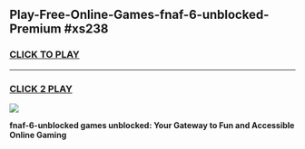 
## Play-Free-Online-Games-fnaf-6-unblocked-Premium #xs238
<h3>
<a href="https://premium.freeplayer.one?title=fnaf-6-unblocked&ref=8M">CLICK TO PLAY</a></h3>
<hr>

<h3>
<a href="https://premium.freeplayer.one?title=fnaf-6-unblocked&ref=8M">CLICK 2 PLAY</a>
  
</h3>

<a href="https://premium.freeplayer.one?title=fnaf-6-unblocked&ref=8M"><img src="https://clearcache.store/games.png"></a>


**fnaf-6-unblocked games unblocked: Your Gateway to Fun and Accessible Online Gaming**
